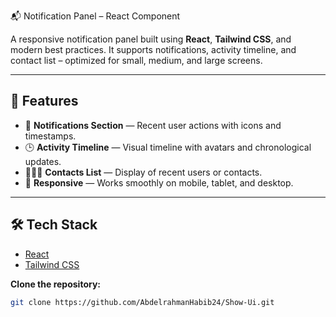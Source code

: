  📬 Notification Panel – React Component

A responsive notification panel built using **React**, **Tailwind CSS**, and modern best practices. It supports notifications, activity timeline, and contact list – optimized for small, medium, and large screens.

---

## 🚀 Features

- 💬 **Notifications Section** — Recent user actions with icons and timestamps.
- 🕒 **Activity Timeline** — Visual timeline with avatars and chronological updates.
- 🧑‍🤝‍🧑 **Contacts List** — Display of recent users or contacts.
- 📱 **Responsive** — Works smoothly on mobile, tablet, and desktop.

---

## 🛠️ Tech Stack

- [React](https://react.dev/)
- [Tailwind CSS](https://tailwindcss.com/)

**Clone the repository:**

   ```bash
   git clone https://github.com/AbdelrahmanHabib24/Show-Ui.git
